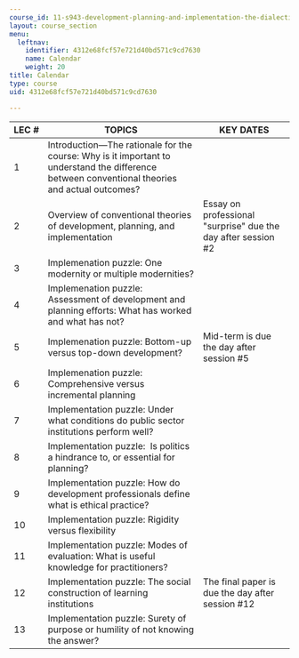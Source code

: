 ```yaml
---
course_id: 11-s943-development-planning-and-implementation-the-dialectic-of-theory-and-practice-fall-2017
layout: course_section
menu:
  leftnav:
    identifier: 4312e68fcf57e721d40bd571c9cd7630
    name: Calendar
    weight: 20
title: Calendar
type: course
uid: 4312e68fcf57e721d40bd571c9cd7630

---
```


| LEC # | TOPICS | KEY DATES |
| --- | --- | --- |
| 1 | Introduction—The rationale for the course: Why is it important to understand the difference between conventional theories and actual outcomes? | &nbsp; |
| 2 | Overview of conventional theories of development, planning, and implementation | Essay on professional "surprise" due the day after session #2 |
| 3 | Implemenation puzzle: One modernity or multiple modernities? | &nbsp; |
| 4 | Implemenation puzzle: Assessment of development and planning efforts: What has worked and what has not? | &nbsp; |
| 5 | Implemenation puzzle: Bottom-up versus top-down development? | Mid-term is due the day after session #5 |
| 6 | Implemenation puzzle: Comprehensive versus incremental planning | &nbsp; |
| 7 | Implementation puzzle: Under what conditions do public sector institutions perform well? | &nbsp; |
| 8 | Implementation puzzle:   Is politics a hindrance to, or essential for planning? | &nbsp; |
| 9 | Implementation puzzle: How do development professionals define what is ethical practice? | &nbsp; |
| 10 | Implementation puzzle: Rigidity versus flexibility | &nbsp; |
| 11 | Implementation puzzle: Modes of evaluation: What is useful knowledge for practitioners? | &nbsp; |
| 12 | Implementation puzzle: The social construction of learning institutions | The final paper is due the day after session #12 |
| 13 | Implementation puzzle: Surety of purpose or humility of not knowing the answer? |